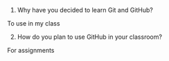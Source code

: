 1. Why have you decided to learn Git and GitHub?

To use in my class

2. How do you plan to use GitHub in your classroom?

For assignments